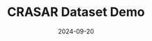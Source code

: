 ---
title: "CRASAR Dataset Demo"
collection: talks
type: "Demo"
category: 'demo'
permalink:
talk_url: 'https://youtu.be/27FUTR9VLAw?feature=shared'
venue: "AI-SDM"
date: 2024-09-20
location: ""
---
